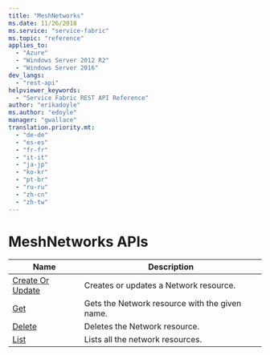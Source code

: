 ```yaml
---
title: "MeshNetworks"
ms.date: 11/26/2018
ms.service: "service-fabric"
ms.topic: "reference"
applies_to: 
  - "Azure"
  - "Windows Server 2012 R2"
  - "Windows Server 2016"
dev_langs: 
  - "rest-api"
helpviewer_keywords: 
  - "Service Fabric REST API Reference"
author: "erikadoyle"
ms.author: "edoyle"
manager: "gwallace"
translation.priority.mt: 
  - "de-de"
  - "es-es"
  - "fr-fr"
  - "it-it"
  - "ja-jp"
  - "ko-kr"
  - "pt-br"
  - "ru-ru"
  - "zh-cn"
  - "zh-tw"
---
```

# MeshNetworks APIs

| Name | Description |
| --- | --- |
| [Create Or Update](sfclient-v64-api-meshnetwork_createorupdate.md) | Creates or updates a Network resource.<br/> |
| [Get](sfclient-v64-api-meshnetwork_get.md) | Gets the Network resource with the given name.<br/> |
| [Delete](sfclient-v64-api-meshnetwork_delete.md) | Deletes the Network resource.<br/> |
| [List](sfclient-v64-api-meshnetwork_list.md) | Lists all the network resources.<br/> |

